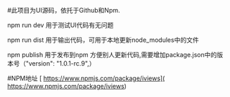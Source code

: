 
#此项目为UI源码，依托于Github和Npm.

npm run dev   用于测试UI代码有无问题
 
npm run dist  用于输出代码，可用于本地更新node_modules中的文件

npm publish 用于发布到npm 方便别人更新代码,需要增加package.json中的版本号（"version": "1.0.1-rc.9",）


#NPM地址
[ https://www.npmjs.com/package/iviews]( https://www.npmjs.com/package/iviews)

